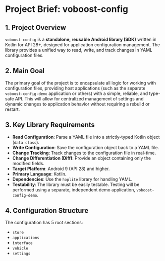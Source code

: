 # Project Brief: voboost-config

## 1. Project Overview

`voboost-config` is a **standalone, reusable Android library (SDK)** written in Kotlin for API 28+, designed for application configuration management. The library provides a unified way to read, write, and track changes in YAML configuration files.

## 2. Main Goal

The primary goal of the project is to encapsulate all logic for working with configuration files, providing host applications (such as the separate `voboost-config-demo` application or others) with a simple, reliable, and type-safe API. This will allow for centralized management of settings and dynamic changes to application behavior without requiring a rebuild or restart.

## 3. Key Library Requirements

*   **Read Configuration**: Parse a YAML file into a strictly-typed Kotlin object (`data class`).
*   **Write Configuration**: Save the configuration object back to a YAML file.
*   **Change Tracking**: Track changes to the configuration file in real-time.
*   **Change Differentiation (Diff)**: Provide an object containing only the modified fields.
*   **Target Platform**: Android 9 (API 28) and higher.
*   **Primary Language**: Kotlin.
*   **Dependencies**: Use the `hoplite` library for handling YAML.
*   **Testability**: The library must be easily testable. Testing will be performed using a separate, independent demo application, `voboost-config-demo`.

## 4. Configuration Structure

The configuration has 5 root sections:
- `store`
- `applications`
- `interface`
- `vehicle`
- `settings`